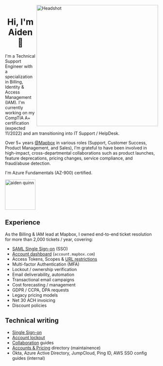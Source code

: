 <img align="right" alt="Headshot" width="400" src="https://user-images.githubusercontent.com/20598581/198842247-054db112-0a7b-40b6-b970-d4e94e397cbf.png"/>

<h1 align="center">Hi, I'm Aiden 👋</h1>

I'm a Technical Support Engineer with a specialization in Billing, Identity & Access Management (IAM). I'm currently working on my CompTIA A+ certification (expected 11/2022) and am transitioning into IT Support / HelpDesk. 

Over 5+ years [@Mapbox](https://github.com/mapbox) in various roles (Support, Customer Success, Product Management, and Sales), I'm grateful to have been involved in high-impact, cross-departmental collaborations such as product launches, feature deprecations, pricing changes, service compliance, and fraud/abuse detection.

I'm Azure Fundamentals (AZ-900) certified.

<a href="https://linkedin.com/in/equinn10" target="blank"><img align="center" src="https://user-images.githubusercontent.com/20598581/195670734-f3862cc1-0426-4627-97fe-7707a5c27d4c.png" alt="aiden quinn" height="100" width="100" /></a>

## Experience

As the Billing & IAM lead at Mapbox, I owned end-to-end ticket resolution for more than 2,000 tickets / year, covering:

- [SAML Single Sign-on](https://blog.mapbox.com/saml-single-sign-on-sso-public-beta-d859569b8b87) (SSO)
- [Account dashboard](https://blog.mapbox.com/meet-your-new-account-dashboard-207685bec215) (`account.mapbox.com`)
- Access Tokens, Scopes & [URL restrictions](https://blog.mapbox.com/url-restrictions-for-access-tokens-5f7f7eb90092)
- Multi-factor Authentication (MFA)
- Lockout / ownership verification
- Email deliverability, automation
- Transactional email campaigns
- Cost forecasting / management
- GDPR / CCPA, DPA requests
- Legacy pricing models
- Net 30 ACH invoicing
- Discount policies

## Technical writing

- [Single Sign-on](https://docs.mapbox.com/accounts/guides/settings/#single-sign-on-authentication-sso)
- [Account lockout](https://docs.mapbox.com/help/troubleshooting/account-lockout/)
- [Collaboration](https://docs.mapbox.com/help/troubleshooting/collaboration-best-practices/) guides
- [Accounts & Pricing](https://docs.mapbox.com/accounts/guides/) directory (maintainence)
- Okta, Azure Active Directory, JumpCloud, Ping ID, AWS SSO config guides (internal)


